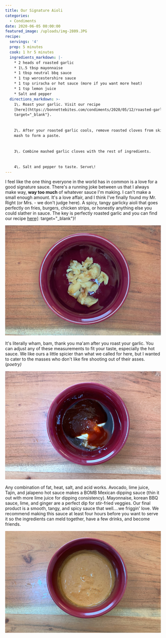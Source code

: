 ```yaml
---
title: Our Signature Aioli
categories:
  - Condiments
date: 2020-06-05 00:00:00
featured_image: /uploads/img-2809.JPG
recipe:
  servings: '4'
  prep: 5 minutes
  cook: 1 hr 5 minutes
  ingredients_markdown: |-
    * 2 heads of roasted garlic
    * 1\.5 tbsp mayonnaise
    * 1 tbsp neutral bbq sauce
    * 1 tsp worcestershire sauce
    * 1 tsp sriracha or hot sauce (more if you want more heat)
    * 1 tsp lemon juice
    * Salt and pepper
  directions_markdown: >-
    1\. Roast your garlic. Visit our recipe
    [here](https://bonnettebites.com/condiments/2020/05/12/roasted-garlic/){:
    target="_blank"}.


    2\. After your roasted garlic cools, remove roasted cloves from skin and
    mash to form a paste.


    3\. Combine mashed garlic cloves with the rest of ingredients.


    4\. Salt and pepper to taste. Serve\!
---
```


I feel like the one thing everyone in the world has in common is a love for a good signature sauce. There's a running joke between us that I always make way,&nbsp;**way too much**&nbsp;of whatever sauce I'm making. I can't make a small enough amount. It's a love affair, and I think I've finally found my Mr. Right (or Mrs. - we don't judge here). A spicy, tangy garlicky aioli that goes perfectly on fries, burgers, chicken strips, or honestly anything else you could slather in sauce. The key is perfectly roasted garlic and you can find our recipe [here](https://bonnettebites.com/condiments/2020/05/12/roasted-garlic/){: target="_blank"}\!&nbsp;

![](/uploads/img-2804.JPG)

It's literally wham, bam, thank you ma'am after you roast your garlic. You can adjust any of these measurements to fit your taste, especially the hot sauce. We like ours a little spicier than what we called for here, but I wanted to cater to the masses who don't like fire shooting out of their asses. (*poetry)*

![](/uploads/img-2806.JPG)

Any combination of fat, heat, salt, and acid works. Avocado, lime juice, Tajin, and jalapeno hot sauce makes a BOMB Mexican dipping sauce (thin it out with more lime juice for dipping consistency). Mayonnaise, korean BBQ sauce, lime, and ginger are a perfect dip for stir-fried veggies. Our final product is a smooth, tangy, and spicy sauce that well....we friggin' love. We recommend making this sauce at least four hours before you want to serve it so the ingredients can meld together, have a few drinks, and become friends.

![](/uploads/img-2809.JPG)

&nbsp;